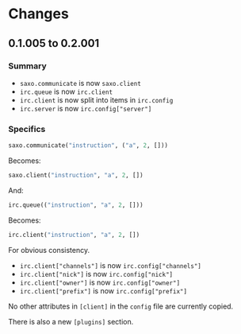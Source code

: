 # Changes

## 0.1.005 to 0.2.001

### Summary

* `saxo.communicate` is now `saxo.client`
* `irc.queue` is now `irc.client`
* `irc.client` is now split into items in `irc.config`
* `irc.server` is now `irc.config["server"]`

### Specifics

```python
saxo.communicate("instruction", ("a", 2, []))
```

Becomes:

```python
saxo.client("instruction", "a", 2, [])
```

And:

```python
irc.queue(("instruction", "a", 2, []))
```

Becomes:

```python
irc.client("instruction", "a", 2, [])
```

For obvious consistency.

* `irc.client["channels"]` is now `irc.config["channels"]`
* `irc.client["nick"]` is now `irc.config["nick"]`
* `irc.client["owner"]` is now `irc.config["owner"]`
* `irc.client["prefix"]` is now `irc.config["prefix"]`

No other attributes in `[client]` in the `config` file are currently copied.

There is also a new `[plugins]` section.

